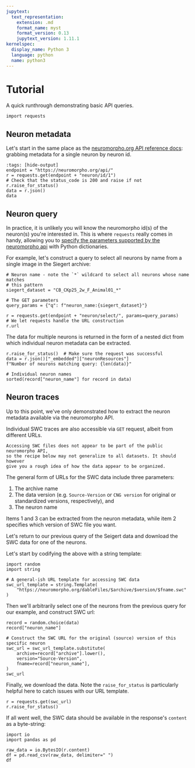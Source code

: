 ```yaml
---
jupytext:
  text_representation:
    extension: .md
    format_name: myst
    format_version: 0.13
    jupytext_version: 1.11.1
kernelspec:
  display_name: Python 3
  language: python
  name: python3
---
```


# Tutorial

A quick runthrough demonstrating basic API queries.

```{code-cell}
import requests
```

## Neuron metadata

Let's start in the same place as the [neuromorpho.org API reference docs][nm-id]:
grabbing metadata for a single neuron by neuron id.

```{code-cell}
:tags: [hide-output]
endpoint = "https://neuromorpho.org/api/"
r = requests.get(endpoint + "neuron/id/1")
# Check that the status_code is 200 and raise if not
r.raise_for_status()
data = r.json()
data
```

[nm-id]: https://neuromorpho.org/apiReference.html#neuron-id

## Neuron query

In practice, it is unlikely you will know the neuromorpho id(s) of the
neuron(s) you're interested in.
This is where `requests` really comes in handy, allowing you to
[specify the parameters supported by the neuromorpho api][nm-params] with
Python dictionaries.

For example, let's construct a query to select all neurons by name from a
single image in the Siegert archive:

```{code-cell}
# Neuron name - note the `*` wildcard to select all neurons whose name matches
# this pattern
siegert_dataset = "CB_CKp25_2w_F_Animal01_*"

# The GET parameters
query_params = {"q": f"neuron_name:{siegert_dataset}"}

r = requests.get(endpoint + "neuron/select/", params=query_params)
# We let requests handle the URL construction
r.url
```

The data for multiple neurons is returned in the form of a nested dict from
which individual neuron metadata can be extracted.

```{code-cell}
r.raise_for_status()  # Make sure the request was successful
data = r.json()["_embedded"]["neuronResources"]
f"Number of neurons matching query: {len(data)}"
```
```{code-cell}
# Individual neuron names
sorted(record["neuron_name"] for record in data)
```

[nm-params]: https://neuromorpho.org/apiReference.html#neuron-query

## Neuron traces

Up to this point, we've only demonstrated how to extract the neuron metadata
available via the neuromorpho API.

Individual SWC traces are also accessible via `GET` request, albeit from
different URLs.

```{note}
Accessing SWC files does not appear to be part of the public neuromorpho API,
so the recipe below may not generalize to all datasets. It should however
give you a rough idea of how the data appear to be organized.
```

The general form of URLs for the SWC data include three parameters:

1. The archive name
2. The data version (e.g. `Source-Version` or `CNG version` for original or
   standardized versions, respectively), and
3. The neuron name

Items 1 and 3 can be extracted from the neuron metadata, while item 2 specifies
which version of SWC file you want.

Let's return to our previous query of the Seigert data and download the SWC
data for one of the neurons.

Let's start by codifying the above with a string template:

```{code-cell}
import random
import string

# A general-ish URL template for accessing SWC data
swc_url_template = string.Template(
    "https://neuromorpho.org/dableFiles/$archive/$version/$fname.swc"
)
```

Then we'll arbitrarily select one of the neurons from the previous query for
our example, and construct SWC url:

```{code-cell}
record = random.choice(data)
record["neuron_name"]
```

```{code-cell}
# Construct the SWC URL for the original (source) version of this specific neuron
swc_url = swc_url_template.substitute(
    archive=record["archive"].lower(),
    version="Source-Version",
    fname=record["neuron_name"],
)
swc_url
```

Finally, we download the data. Note the `raise_for_status` is particularly
helpful here to catch issues with our URL template.

```{code-cell}
r = requests.get(swc_url)
r.raise_for_status()
```

If all went well, the SWC data should be available in the response's `content`
as a byte-string:

```{code-cell}
import io
import pandas as pd

raw_data = io.BytesIO(r.content)
df = pd.read_csv(raw_data, delimiter=" ")
df
```


